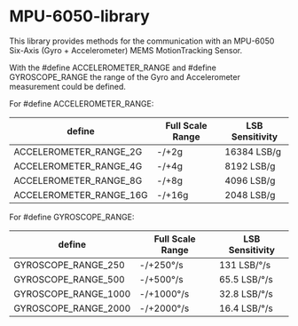 # MPU-6050-library

This library provides methods for the communication with an MPU-6050 Six-Axis (Gyro + Accelerometer) 
MEMS MotionTracking Sensor.

With the #define ACCELEROMETER_RANGE and #define GYROSCOPE_RANGE the range of the Gyro and Accelerometer measurement
could be defined.
    
For #define ACCELEROMETER_RANGE:

|define|Full Scale Range|LSB Sensitivity|
|---|---|---|
|ACCELEROMETER_RANGE_2G|-/+2g|16384 LSB/g|
|ACCELEROMETER_RANGE_4G|-/+4g|8192 LSB/g|
|ACCELEROMETER_RANGE_8G|-/+8g|4096 LSB/g|
|ACCELEROMETER_RANGE_16G|-/+16g|2048 LSB/g|



For #define GYROSCOPE_RANGE:

|define|Full Scale Range|LSB Sensitivity|
|---|---|---|
|GYROSCOPE_RANGE_250|-/+250°/s|131 LSB/°/s|
|GYROSCOPE_RANGE_500|-/+500°/s|65.5 LSB/°/s|
|GYROSCOPE_RANGE_1000|-/+1000°/s|32.8 LSB/°/s|
|GYROSCOPE_RANGE_2000|-/+2000°/s|16.4 LSB/°/s|




